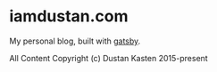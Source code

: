 # iamdustan.com

My personal blog, built with [gatsby](https://github.com/gatsbyjs/gatsby).

All Content Copyright (c) Dustan Kasten 2015-present

